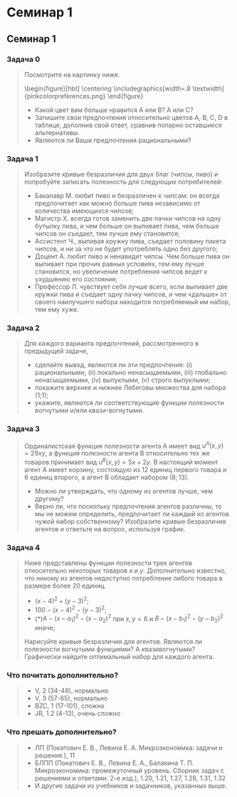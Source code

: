 # Семинар 1

## Семинар 1

### Задача 0
>
> Посмотрите на картинку ниже.
>
>\begin{figure}[hbt]
>\centering
>\includegraphics[width=.8 \textwidth]{pinkcolorpreferences.png}
>\end{figure}
>
> * Какой цвет вам больше нравится A или B? A или С?
> * Запишите свои предпочтения относительно цветов A, B, C, D в таблице, дополнив свой ответ, сравнив попарно оставшиеся альтернативы.
> * Являются ли Ваши предпочтения рациональными?

### Задача 1 
>
> Изобразите кривые безразличия для двух благ (чипсы, пиво) и попробуйте записать полезность для следующих потребителей:
> * Бакалавр М. любит пиво и безразличен к чипсам: он всегда предпочитает как можно больше пива независимо от количества имеющихся чипсов;
> * Магистр Х. всегда готов заменить две пачки чипсов на одну бутылку пива, и чем больше он выпивает пива, чем больше чипсов он съедает, тем лучше ему становится; 
> * Ассистент Ч., выпивая кружку пива, съедает половину пакета чипсов, и ни за что не будет употреблять одно без другого;
> * Доцент А. любит пиво и ненавидит чипсы. Чем больше пива он выпивает при прочих равных условиях, тем ему лучше становится, но увеличение потребления чипсов ведет к ухудшению его состояния;
> * Профессор Л. чувствует себя лучше всего, если выпивает две кружки пива и съедает одну пачку чипсов, и чем «дальше» от своего наилучшего набора находится потребляемый им набор, тем ему хуже.

### Задача 2
>
> Для каждого варианта предпочтений, рассмотренного в предыдущей задаче, 
> * сделайте вывод, являются ли эти предпочтения: (i) рациональными, (ii) локально ненасыщаемыми, (iii) глобально ненасыщаемыми, (iv) выпуклыми, (v) строго выпуклыми;
> * покажите верхнее и нижнее Лебеговы множества для набора (1;1);
> * укажите, являются ли соответствующие функции полезности вогнутыми и/или квази-вогнутыми.
> 
### Задача 3
>
> Ординалистская функция полезности агента А имеет вид $u^A(x, y) = 29xy$, а функция полезности агента B относительно тех же товаров принимает вид $u^B(x, y) = 5x + 2y$. В настоящий момент агент A имеет корзину, состоящую из 12 единиц первого товара и 6 единиц второго, а агент B обладает набором $(8; 13)$.
> * Можно ли утверждать, что одному из агентов лучше, чем другому?
> * Верно ли, что поскольку предпочтения агентов различны, то мы не можем определить, предпочитает ли каждый из агентов чужой набор собственному? Изобразите кривые безразличия агентов и ответьте на вопрос, используя график. 
> 
### Задача 4
>
> Ниже представлены функции полезности трех агентов относительно некоторых товаров $x$ и $y$. Дополнительно известно, что никому из агентов недоступно потребление либого товара в размере более 20 единиц. 
> * $(x - 4)^2 + (y - 3)^2$;
> * $100 - (x - 4)^2 - (y - 3)^2$;
> * (*)$A - (x - a_1)^2 - (x - a_2)^2$ при $x, y <6$ и $B - (x - b_1)^2 - (y - b_2)^2$ иначе;
> 
> Нарисуйте кривые безразличия для агентов. Являются ли полезности вогнутыми функциями? А квазивогнутыми? Графически найдите оптимальный набор для каждого агента.
> 
### Что почитать дополнительно?
> * V, 2 (34-48), нормально
> * V, 3 (57-65), нормально
> * BZC, 1 (17-101), сложно
> * JR, 1.2 (4-13), очень сложно

### Что прешать дополнительно?
> * ЛП (Покатович Е. В., Левина Е. А. Микроэкономика: задачи и решения.), 11
> * БЛПП (Покатович Е. В., Левина Е. А., Балакина Т. П. Микроэкономика: промежуточный уровень. Сборник задач с решениями и ответами. 2-е изд.), 1.20, 1.21, 1.27, 1.28, 1.31, 1.32
> * И другие задачи из учебников и задачников, указанных выше.
 


